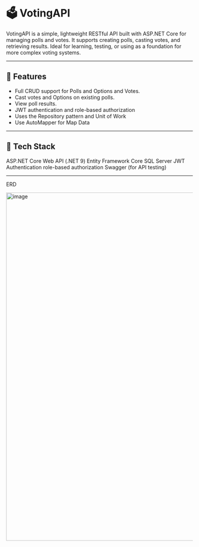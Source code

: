 # 🗳️ VotingAPI

VotingAPI is a simple, lightweight RESTful API built with ASP.NET Core for managing polls and votes. It supports creating polls, casting votes, and retrieving results. Ideal for learning, testing, or using as a foundation for more complex voting systems.

---


## 🎯 Features

- Full CRUD support for Polls and Options and Votes.
- Cast votes and Options on existing polls.
- View poll results.
-  JWT authentication and role-based authorization 
-  Uses the Repository pattern and Unit of Work
-  Use AutoMapper for Map Data

---

## 🧰 Tech Stack

ASP.NET Core Web API (.NET 9)
Entity Framework Core
SQL Server
JWT Authentication
role-based authorization
Swagger (for API testing)


---

ERD

<img width="1769" height="941" alt="image" src="https://github.com/user-attachments/assets/5fb49297-bfee-453b-ab04-0b5198a1694e" />
